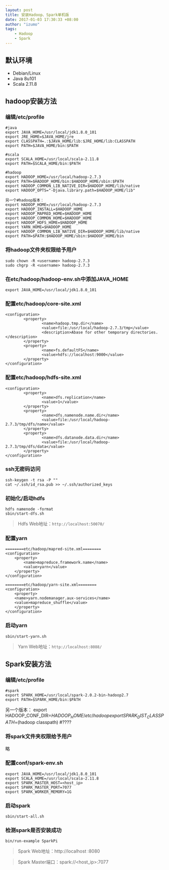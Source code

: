 ```yaml
---
layout: post
title: 安装Hadoop、Spark单机版
date: 2017-01-03 17:30:33 +08:00
author: "izumo"
tags: 
    - Hadoop
    - Spark
---
```


## 默认环境
+ Debian/Linux
+ Java 8u101
+ Scala 2.11.8

## hadoop安装方法

### 编辑/etc/profile

    #java
    export JAVA_HOME=/usr/local/jdk1.8.0_101
    export JRE_HOME=$JAVA_HOME/jre
    export CLASSPATH=.:$JAVA_HOME/lib:$JRE_HOME/lib:CLASSPATH
    export PATH=$JAVA_HOME/bin:$PATH
    
    #scala
    export SCALA_HOME=/usr/local/scala-2.11.8
    export PATH=$SCALA_HOME/bin:$PATH
    
    #hadoop
    export HADOOP_HOME=/usr/local/hadoop-2.7.3
    export PATH=$HADOOP_HOME/bin:$HADOOP_HOME/sbin:$PATH
    export HADOOP_COMMON_LIB_NATIVE_DIR=$HADOOP_HOME/lib/native
    export HADOOP_OPTS="-Djava.library.path=$HADOOP_HOME/lib"
    
    另一个#hadoop版本：
    export HADOOP_HOME=/usr/local/hadoop-2.7.3
    export HADOOP_INSTALL=$HADOOP_HOME
    export HADOOP_MAPRED_HOME=$HADOOP_HOME
    export HADOOP_COMMON_HOME=$HADOOP_HOME
    export HADOOP_HDFS_HOME=$HADOOP_HOME
    export YARN_HOME=$HADOOP_HOME
    export HADOOP_COMMON_LIB_NATIVE_DIR=$HADOOP_HOME/lib/native
    export PATH=$PATH:$HADOOP_HOME/sbin:$HADOOP_HOME/bin

### 将hadoop文件夹权限给予用户
    
    sudo chown -R <username> hadoop-2.7.3
    sudo chgrp -R <username> hadoop-2.7.3

### 在etc/hadoop/hadoop-env.sh中添加JAVA_HOME

    export JAVA_HOME=/usr/local/jdk1.8.0_101

### 配置etc/hadoop/core-site.xml

    <configuration>
            <property>
                    <name>hadoop.tmp.dir</name>
                    <value>file:/usr/local/hadoop-2.7.3/tmp</value>
                    <description>Abase for other temporary directories.</description>
            </property>
            <property>
                    <name>fs.defaultFS</name>
                    <value>hdfs://localhost:9000</value>
            </property>
    </configuration>

### 配置etc/hadoop/hdfs-site.xml

    <configuration>
            <property>
                    <name>dfs.replication</name>
                    <value>1</value>
            </property>
            <property>
                    <name>dfs.namenode.name.dir</name>
                    <value>file:/usr/local/hadoop-2.7.3/tmp/dfs/name</value>
            </property>
            <property>
                    <name>dfs.datanode.data.dir</name>
                    <value>file:/usr/local/hadoop-2.7.3/tmp/dfs/data</value>
            </property>
    </configuration>

### ssh无密码访问

    ssh-keygen -t rsa -P ""
    cat ~/.ssh/id_rsa.pub >> ~/.ssh/authorized_keys

### 初始化/启动hdfs

    hdfs namenode -format
    sbin/start-dfs.sh

> Hdfs Web地址：`http://localhost:50070/`

### 配置yarn

    ========etc/hadoop/mapred-site.xml========
    <configuration>
        <property>
            <name>mapreduce.framework.name</name>
            <value>yarn</value>
        </property>
    </configuration>
    
    ========etc/hadoop/yarn-site.xml========
    <configuration>
        <property>
        <name>yarn.nodemanager.aux-services</name>
        <value>mapreduce_shuffle</value>
        </property>
    </configuration>

### 启动yarn

    sbin/start-yarn.sh

> Yarn Web地址：`http://localhost:8088/`

## Spark安装方法

### 编辑/etc/profile
    #spark
    export SPARK_HOME=/usr/local/spark-2.0.2-bin-hadoop2.7
    export PATH=$SPARK_HOME/bin:$PATH

另一个版本：
    export HADOOP_CONF_DIR=$HADOOP_HOME/etc/hadoop
    export SPARK_DIST_CLASSPATH=$(hadoop classpath) #????

### 将spark文件夹权限给予用户
略

### 配置conf/spark-env.sh
    export JAVA_HOME=/usr/local/jdk1.8.0_101
    export SCALA_HOME=/usr/local/scala-2.11.8
    export SPARK_MASTER_HOST=<host_ip>
    export SPARK_MASTER_PORT=7077
    export SPARK_WORKER_MEMORY=1G

### 启动spark
    sbin/start-all.sh

### 检测spark是否安装成功
    bin/run-example SparkPi

> Spark Web地址：http://localhost :8080

> Spark Master端口：spark://<host_ip>:7077

